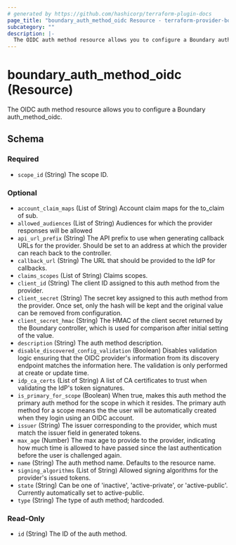 ```yaml
---
# generated by https://github.com/hashicorp/terraform-plugin-docs
page_title: "boundary_auth_method_oidc Resource - terraform-provider-boundary"
subcategory: ""
description: |-
  The OIDC auth method resource allows you to configure a Boundary authmethodoidc.
---
```


# boundary_auth_method_oidc (Resource)

The OIDC auth method resource allows you to configure a Boundary auth_method_oidc.



<!-- schema generated by tfplugindocs -->
## Schema

### Required

- `scope_id` (String) The scope ID.

### Optional

- `account_claim_maps` (List of String) Account claim maps for the to_claim of sub.
- `allowed_audiences` (List of String) Audiences for which the provider responses will be allowed
- `api_url_prefix` (String) The API prefix to use when generating callback URLs for the provider. Should be set to an address at which the provider can reach back to the controller.
- `callback_url` (String) The URL that should be provided to the IdP for callbacks.
- `claims_scopes` (List of String) Claims scopes.
- `client_id` (String) The client ID assigned to this auth method from the provider.
- `client_secret` (String) The secret key assigned to this auth method from the provider. Once set, only the hash will be kept and the original value can be removed from configuration.
- `client_secret_hmac` (String) The HMAC of the client secret returned by the Boundary controller, which is used for comparison after initial setting of the value.
- `description` (String) The auth method description.
- `disable_discovered_config_validation` (Boolean) Disables validation logic ensuring that the OIDC provider's information from its discovery endpoint matches the information here. The validation is only performed at create or update time.
- `idp_ca_certs` (List of String) A list of CA certificates to trust when validating the IdP's token signatures.
- `is_primary_for_scope` (Boolean) When true, makes this auth method the primary auth method for the scope in which it resides. The primary auth method for a scope means the the user will be automatically created when they login using an OIDC account.
- `issuer` (String) The issuer corresponding to the provider, which must match the issuer field in generated tokens.
- `max_age` (Number) The max age to provide to the provider, indicating how much time is allowed to have passed since the last authentication before the user is challenged again.
- `name` (String) The auth method name. Defaults to the resource name.
- `signing_algorithms` (List of String) Allowed signing algorithms for the provider's issued tokens.
- `state` (String) Can be one of 'inactive', 'active-private', or 'active-public'. Currently automatically set to active-public.
- `type` (String) The type of auth method; hardcoded.

### Read-Only

- `id` (String) The ID of the auth method.


